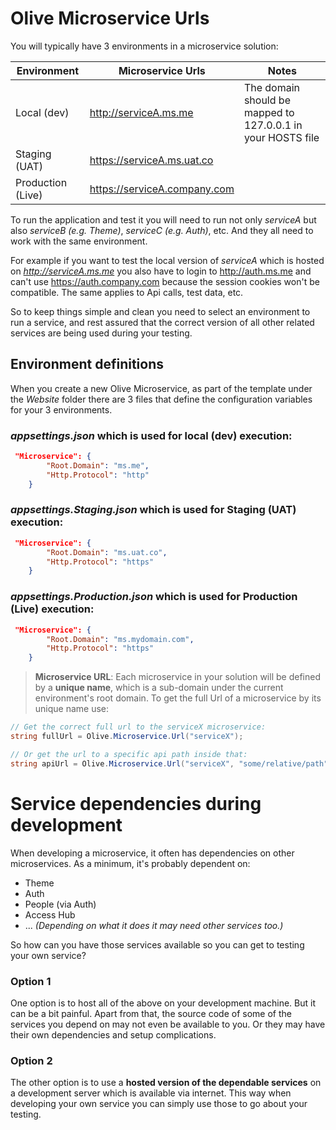 # Olive Microservice Urls
You will typically have 3 environments in a microservice solution:


| Environment  | Microservice Urls | Notes
| ------------- | ------------- | ------------- 
| Local (dev)  | http://serviceA.ms.me | The domain should be mapped to 127.0.0.1 in your HOSTS file
| Staging (UAT) | https://serviceA.ms.uat.co |
| Production (Live) | https://serviceA.company.com  |

To run the application and test it you will need to run not only *serviceA* but also *serviceB (e.g. Theme)*, *serviceC (e.g. Auth)*, etc. And they all need to work with the same environment.

For example if you want to test the local version of *serviceA* which is hosted on *http://serviceA.ms.me* you also have to login to http://auth.ms.me and can't use https://auth.company.com because the session cookies won't be compatible. The same applies to Api calls, test data, etc. 

So to keep things simple and clean you need to select an environment to run a service, and rest assured that the correct version of all other related services are being used during your testing.


## Environment definitions
When you create a new Olive Microservice, as part of the template under the *Website* folder there are 3 files that define the configuration variables for your 3 environments.

### *appsettings.json* which is used for local (dev) execution:
```json
 "Microservice": {
        "Root.Domain": "ms.me",
        "Http.Protocol": "http"
    }   
```
### *appsettings.Staging.json* which is used for Staging (UAT) execution:
```json
 "Microservice": {
        "Root.Domain": "ms.uat.co",
        "Http.Protocol": "https"
    }   
```
### *appsettings.Production.json* which is used for Production (Live) execution:
```json
 "Microservice": {
        "Root.Domain": "ms.mydomain.com",
        "Http.Protocol": "https"
    }   
```

> **Microservice URL**: Each microservice in your solution will be defined by a **unique name**, which is a sub-domain under the current environment's root domain. To get the full Url of a microservice by its unique name use:
```csharp
// Get the correct full url to the serviceX microservice: 
string fullUrl = Olive.Microservice.Url("serviceX");

// Or get the url to a specific api path inside that:
string apiUrl = Olive.Microservice.Url("serviceX", "some/relative/path");
```

# Service dependencies during development
When developing a microservice, it often has dependencies on other microservices. As a minimum, it's probably dependent on:
- Theme
- Auth
- People (via Auth)
- Access Hub
- ... *(Depending on what it does it may need other services too.)*

So how can you have those services available so you can get to testing your own service?

### Option 1
One option is to host all of the above on your development machine. But it can be a bit painful. Apart from that, the source code of some of the services you depend on may not even be available to you. Or they may have their own dependencies and setup complications.

### Option 2
The other option is to use a **hosted version of the dependable services** on a development server which is available via internet. This way when developing your own service you can simply use those to go about your testing.

